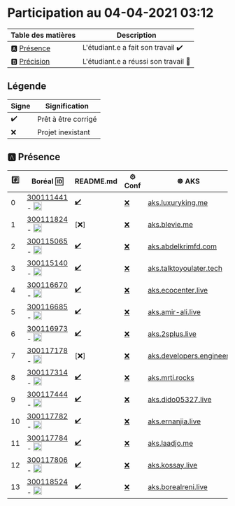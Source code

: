 # Participation au 04-04-2021 03:12

| Table des matières            | Description                                             |
|-------------------------------|---------------------------------------------------------|
| :a: [Présence](#a-présence)   | L'étudiant.e a fait son travail    :heavy_check_mark:   |
| :b: [Précision](#b-précision) | L'étudiant.e a réussi son travail  :tada:               |

## Légende

| Signe              | Signification                 |
|--------------------|-------------------------------|
| :heavy_check_mark: | Prêt à être corrigé           |
| :x:                | Projet inexistant             |

## :a: Présence

|:hash:| Boréal :id:                | README.md   | :gear: Conf | :wheel_of_dharma: AKS |
|------|----------------------------|-------------|-------------|-----------------------|
| 0 | [300111441](../300111441) - <image src='https://avatars0.githubusercontent.com/u/55207099?s=460&v=4' width=20 height=20></image> | [:heavy_check_mark:](../300111441/README.md) | [:x:](../300111441/.kube/config) | [aks.luxuryking.me](http://aks.luxuryking.me) |
| 1 | [300111824](../300111824) - <image src='https://avatars0.githubusercontent.com/u/54911706?s=460&v=4' width=20 height=20></image> | [:x:] | [:x:](../300111824/.kube/config) | [aks.blevie.me](http://aks.blevie.me) |
| 2 | [300115065](../300115065) - <image src='https://avatars0.githubusercontent.com/u/54910778?s=460&v=4' width=20 height=20></image> | [:heavy_check_mark:](../300115065/README.md) | [:x:](../300115065/.kube/config) | [aks.abdelkrimfd.com](http://aks.abdelkrimfd.com) |
| 3 | [300115140](../300115140) - <image src='https://avatars0.githubusercontent.com/u/54910329?s=460&v=4' width=20 height=20></image> | [:heavy_check_mark:](../300115140/README.md) | [:x:](../300115140/.kube/config) | [aks.talktoyoulater.tech](http://aks.talktoyoulater.tech) |
| 4 | [300116670](../300116670) - <image src='https://avatars0.githubusercontent.com/u/55238107?s=460&v=4' width=20 height=20></image> | [:heavy_check_mark:](../300116670/README.md) | [:x:](../300116670/.kube/config) | [aks.ecocenter.live](http://aks.ecocenter.live) |
| 5 | [300116685](../300116685) - <image src='https://avatars0.githubusercontent.com/u/54910751?s=460&v=4' width=20 height=20></image> | [:heavy_check_mark:](../300116685/README.md) | [:x:](../300116685/.kube/config) | [aks.amir-ali.live](http://aks.amir-ali.live) |
| 6 | [300116973](../300116973) - <image src='https://avatars0.githubusercontent.com/u/54910252?s=460&v=4' width=20 height=20></image> | [:heavy_check_mark:](../300116973/README.md) | [:x:](../300116973/.kube/config) | [aks.2splus.live](http://aks.2splus.live) |
| 7 | [300117178](../300117178) - <image src='https://avatars0.githubusercontent.com/u/54910937?s=460&v=4' width=20 height=20></image> | [:x:] | [:x:](../300117178/.kube/config) | [aks.developers.engineer](http://aks.developers.engineer) |
| 8 | [300117314](../300117314) - <image src='https://avatars0.githubusercontent.com/u/54910700?s=460&v=4' width=20 height=20></image> | [:heavy_check_mark:](../300117314/README.md) | [:x:](../300117314/.kube/config) | [aks.mrti.rocks](http://aks.mrti.rocks) |
| 9 | [300117444](../300117444) - <image src='https://avatars0.githubusercontent.com/u/54910261?s=460&v=4' width=20 height=20></image> | [:heavy_check_mark:](../300117444/README.md) | [:x:](../300117444/.kube/config) | [aks.dido05327.live](http://aks.dido05327.live) |
| 10 | [300117782](../300117782) - <image src='https://avatars0.githubusercontent.com/u/56364697?s=460&v=4' width=20 height=20></image> | [:heavy_check_mark:](../300117782/README.md) | [:x:](../300117782/.kube/config) | [aks.ernanjia.live](http://aks.ernanjia.live) |
| 11 | [300117784](../300117784) - <image src='https://avatars0.githubusercontent.com/u/54910102?s=460&v=4' width=20 height=20></image> | [:heavy_check_mark:](../300117784/README.md) | [:x:](../300117784/.kube/config) | [aks.laadjo.me](http://aks.laadjo.me) |
| 12 | [300117806](../300117806) - <image src='https://avatars0.githubusercontent.com/u/54910103?s=460&v=4' width=20 height=20></image> | [:heavy_check_mark:](../300117806/README.md) | [:x:](../300117806/.kube/config) | [aks.kossay.live](http://aks.kossay.live) |
| 13 | [300118524](../300118524) - <image src='https://avatars0.githubusercontent.com/u/56364857?s=460&v=4' width=20 height=20></image> | [:heavy_check_mark:](../300118524/README.md) | [:x:](../300118524/.kube/config) | [aks.borealreni.live](http://aks.borealreni.live) |
